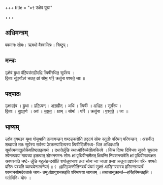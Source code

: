 +++
title = "०९ उक्षेव यूथा"

+++
## अधिमन्त्रम्
पवमानः सोमः। ऋषभो वैश्वामित्रः। त्रिष्टुप्।

## मन्त्रः
उ॒क्षेव॑ यू॒था प॑रि॒यन्न॑रावी॒दधि॒ त्विषी॑रधित॒ सूर्य॑स्य ।  
दि॒व्यः सु॑प॒र्णोऽव॑ चक्षत॒ क्षां सोमः॒ परि॒ क्रतु॑ना पश्यते॒ जाः ॥

## पदपाठः
उ॒क्षाऽइ॑व । यू॒था । प॒रि॒ऽयन् । अ॒रा॒वी॒त् । अधि॑ । त्विषीः॑ । अ॒धि॒त॒ । सूर्य॑स्य ।  
दि॒व्यः । सु॒ऽप॒र्णः । अव॑ । च॒क्ष॒त॒ । क्षाम् । सोमः॑ । परि॑ । क्रतु॑ना । प॒श्य॒ते॒ । जाः ॥

## भाष्यम्
उक्षेव वृषभइव यूथा गोयूथानि प्रत्यागच्छन् शब्दङ्करोति तद्वदयं सोमः स्तुतीः परियन् परिगच्छन् । अरावीत् शब्दायते ततः सूर्यस्य सर्वस्य प्रेरकस्यादित्यस्य त्विषीर्दिप्तीरध्य- धित अधिदधाति सूर्यात्मनाद्युलोकेवतिष्ठतइत्यर्थः । दधातेर्लुङि स्थाध्वोरिच्चेतीत्वकित्वे । किंच दिव्यः दिविभवः सुपर्णः सुपतनः श्येनरूपया गायत्र्या हृतत्वात् शोभनगमनः सोमः क्षां पृथिवीनामैतत् क्षियन्ति निवसन्त्यत्रेति क्षां पृथिवीमवचक्षत अवपश्यति चष्टे- र्लुङि बहुलंछन्दसीति शपोलुगभावः ततः सोमः जाः जाताः प्रजाः क्रतुना प्रज्ञानेन परि- पश्यते परितः पश्यति व्यत्ययेनात्मनेपदं ॥ ९ ॥हरिंमृजन्तीतिनवर्चं पंचमं सूक्तं आङ्गिरसस्य हरिमन्तस्यार्षं पवमानसोमदेवताकं जाग- तमूर्ध्वंप्रागुशनसइति परिभाषया जागतम् । तथाचानुक्रान्तं—हरिंहरिमन्तइति । गतोविनि- योगः ।